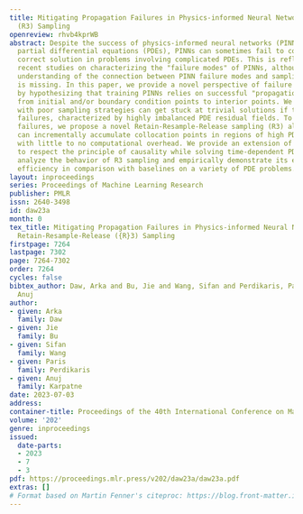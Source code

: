 ```yaml
---
title: Mitigating Propagation Failures in Physics-informed Neural Networks using Retain-Resample-Release
  (R3) Sampling
openreview: rhvb4kprWB
abstract: Despite the success of physics-informed neural networks (PINNs) in approximating
  partial differential equations (PDEs), PINNs can sometimes fail to converge to the
  correct solution in problems involving complicated PDEs. This is reflected in several
  recent studies on characterizing the "failure modes" of PINNs, although a thorough
  understanding of the connection between PINN failure modes and sampling strategies
  is missing. In this paper, we provide a novel perspective of failure modes of PINNs
  by hypothesizing that training PINNs relies on successful "propagation" of solution
  from initial and/or boundary condition points to interior points. We show that PINNs
  with poor sampling strategies can get stuck at trivial solutions if there are propagation
  failures, characterized by highly imbalanced PDE residual fields. To mitigate propagation
  failures, we propose a novel Retain-Resample-Release sampling (R3) algorithm that
  can incrementally accumulate collocation points in regions of high PDE residuals
  with little to no computational overhead. We provide an extension of R3 sampling
  to respect the principle of causality while solving time-dependent PDEs. We theoretically
  analyze the behavior of R3 sampling and empirically demonstrate its efficacy and
  efficiency in comparison with baselines on a variety of PDE problems.
layout: inproceedings
series: Proceedings of Machine Learning Research
publisher: PMLR
issn: 2640-3498
id: daw23a
month: 0
tex_title: Mitigating Propagation Failures in Physics-informed Neural Networks using
  Retain-Resample-Release ({R}3) Sampling
firstpage: 7264
lastpage: 7302
page: 7264-7302
order: 7264
cycles: false
bibtex_author: Daw, Arka and Bu, Jie and Wang, Sifan and Perdikaris, Paris and Karpatne,
  Anuj
author:
- given: Arka
  family: Daw
- given: Jie
  family: Bu
- given: Sifan
  family: Wang
- given: Paris
  family: Perdikaris
- given: Anuj
  family: Karpatne
date: 2023-07-03
address: 
container-title: Proceedings of the 40th International Conference on Machine Learning
volume: '202'
genre: inproceedings
issued:
  date-parts:
  - 2023
  - 7
  - 3
pdf: https://proceedings.mlr.press/v202/daw23a/daw23a.pdf
extras: []
# Format based on Martin Fenner's citeproc: https://blog.front-matter.io/posts/citeproc-yaml-for-bibliographies/
---
```

